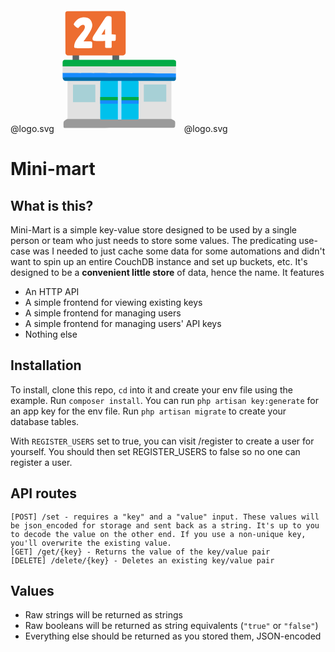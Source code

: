 @logo.svg
<svg style="width: 200px; height: 200px;" viewBox="0 0 128 128" xmlns="http://www.w3.org/2000/svg" xmlns:xlink="http://www.w3.org/1999/xlink" aria-hidden="true" role="img" class="iconify iconify--noto" preserveAspectRatio="xMidYMid meet"><path fill="#5c6567" d="M16.21 45.77h6.66v9.91h-6.66z"></path><path fill="#5c6567" d="M57 46.9h6.9v9.16H57z"></path><path fill="#e1e1e1" d="M11.03 73.73h106.39v45.62H11.03z"></path><path d="M6.97 122.72c0 .9.51 1.16 2.18 1.16s109.35-.13 110.25-.13s1.8-.77 1.8-1.93s.3-3.68-.12-4.72c-.42-1.04-3.86-2.35-3.86-2.35H10.7s-2.91 1.46-3.47 2.57s-.26 4.37-.26 5.4z" fill="#9a9a9a"></path><path d="M46.54 74.86s-1.83.59-1.93 1.77c-.1 1.18 0 36.62 0 37.21s.3 1.38 1.52 1.38h36.34c.61 0 1.32-.59 1.32-1.28V76.53c0-.79-1.22-1.58-1.93-1.67c-.7-.09-35.32 0-35.32 0z" fill="#00c1ec"></path><path fill="#178bfd" d="M44.51 95.27H83.9v3.76H44.51z"></path><path fill="#00aa46" d="M44.51 92.23h39.38v3.35H44.51z"></path><path fill="#b0e4ff" d="M62.58 74.76h3.65v40.47h-3.65z"></path><path d="M64.74 59.72L6.02 72.09s.2 2.39 1.76 3.21c.87.46 3.24.32 3.24.32h109.19c.73 0 1.69-.82 1.78-1.87c.09-1.05 0-2.1 0-2.1L64.74 59.72z" fill="#016da7"></path><path d="M6.02 72.1l-.03-4.63L8.5 63.8l113.56 4.16l-.02 4.09S6.23 71.88 6.02 72.1z" fill="#178bfd"></path><path d="M5.99 67.47v-6.72l55.33-3.6l60.79 3.6l-.05 7.2c0 .01-115.99-.4-116.07-.48z" fill="#e1e1e1"></path><path d="M5.99 60.75v-3.92c0-1.35.63-2.7 2.7-2.7h110.64c1.43 0 2.85.72 2.85 1.99s-.07 4.63-.07 4.63H5.99z" fill="#02ab46"></path><path d="M11.1 4.28l56.99-.05c1.36 0 2.47 1.1 2.47 2.47v39.8c0 1.68-1.36 3.03-3.03 3.03H11.47c-1.41 0-2.55-1.13-2.57-2.53L8.75 6.66a2.348 2.348 0 0 1 2.35-2.38z" fill="#ed6d30"></path><path d="M21.99 21.55c.77-.35 2.65-3.43 5-3.25s2.39 3.26.42 5.84c-1.93 2.53-3.73 4.52-6.75 8.61c-3.07 4.17-3.07 8.19-2.53 8.85c.54.66 1.81.54 5 .6c3.19.06 12.53.06 12.95-.3c.42-.36.24-4.7.24-5.24s-.72-1.45-1.57-1.45c-.84 0-7.41.06-7.41.06s2-2.73 4.1-5.72c3.13-4.46 5.29-8.6 4.94-11.62c-.6-5.24-4.04-8.01-10.36-7.23c-5.46.68-8.91 6.56-8.61 7.29c.59 1.41 3.8 3.92 4.58 3.56z" fill="#ffffff"></path><path d="M60.41 28.66c-.04-.54-1.2-.54-2.11-.54c-.9 0-2.05-.06-2.05-.06s-.12-16.26-.12-17.22c0-.96-1.32-1.63-2.89-1.57c-1.45.06-2.11 0-3.25 1.51c-.93 1.22-11.36 17.36-12.23 18.67c-1.14 1.75-2.23 4.88.96 5.24c3.19.36 10.84 0 10.84 0v6.08c0 .6.18 1.08 1.14 1.08h4.64c.6 0 .9-.3.9-1.51v-5.66s2.53.06 3.25 0c.72-.06.9-1.14.9-1.75s.14-2.77.02-4.27zm-14.63-.31l3.73-6.08c-.12 0 0 5.96 0 5.96l-3.73.12z" fill="#ffffff"></path><path fill="#a7d0d6" d="M89.14 79.29h23.03V97H89.14z"></path><path fill="#a7d0d6" d="M16.63 79.53h22.91v17.83H16.63z"></path></svg>
@logo.svg

# Mini-mart

## What is this?

Mini-Mart is a simple key-value store designed to be used by a single person or team who just needs to store some values. The predicating use-case was I needed to just cache some data for some automations and didn't want to spin up an entire CouchDB instance and set up buckets, etc. It's designed to be a **convenient little store** of data, hence the name. It features

- An HTTP API  
- A simple frontend for viewing existing keys
- A simple frontend for managing users
- A simple frontend for managing users' API keys
- Nothing else

## Installation

To install, clone this repo, `cd` into it and create your env file using the example. Run `composer install`. You can run `php artisan key:generate` for an app key for the env file. Run `php artisan migrate` to create your database tables.

With `REGISTER_USERS` set to true, you can visit /register to create a user for yourself. You should then set REGISTER_USERS to false so no one can register a user.

## API routes

```
[POST] /set - requires a "key" and a "value" input. These values will be json_encoded for storage and sent back as a string. It's up to you to decode the value on the other end. If you use a non-unique key, you'll overwrite the existing value.
[GET] /get/{key} - Returns the value of the key/value pair
[DELETE] /delete/{key} - Deletes an existing key/value pair
```

## Values

- Raw strings will be returned as strings  
- Raw booleans will be returned as string equivalents (`"true"` or `"false"`)  
- Everything else should be returned as you stored them, JSON-encoded
